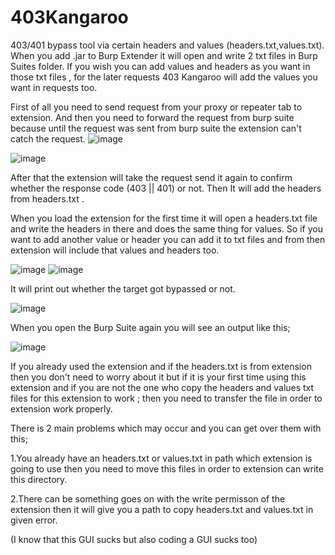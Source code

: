 # 403Kangaroo
403/401 bypass tool via certain headers and values (headers.txt,values.txt). 
When you add .jar to Burp Extender it will open and write 2 txt files in Burp Suites folder. If you wish you can add values and headers as you want in those txt files  , for the later requests 403 Kangaroo will add the values you want in requests too.

First of all you need to send request from your proxy or repeater tab to extension. And then you need to forward the request from burp suite because until the request was sent from burp suite the extension can't catch the request. 
![image](https://user-images.githubusercontent.com/68515706/186393150-459518be-010d-4302-bc5c-2beecefb6dc5.png)

![image](https://user-images.githubusercontent.com/68515706/186393276-1da105b2-1556-4967-a82b-921c872632c2.png)

After that the extension will take the request send it again to confirm whether the response code (403 || 401) or not. Then It will add the headers from headers.txt .

When you load the extension for the first time it will open a headers.txt file and write the headers in there and does the same thing for values. So if you want to add another value or header you can add it to txt files and from then extension will include that values and headers too.

![image](https://user-images.githubusercontent.com/68515706/186393455-983bfcd0-c4d7-47b4-8f38-eec98e2f9fad.png)
![image](https://user-images.githubusercontent.com/68515706/186393386-09050b7a-40e6-4c40-ab21-18951aad95bb.png)
 
 
 It will print out whether the target got bypassed or not.
 
 
![image](https://user-images.githubusercontent.com/68515706/184893331-94704641-090d-4af5-8ec8-61869cba1d12.png)



When you open the Burp Suite again you will see an output like this;

![image](https://user-images.githubusercontent.com/68515706/185059985-f3cf023a-7958-4830-b7f8-29ca606a7991.png)


If you already used the extension and if the headers.txt is from extension then you don't need to worry about it but if it is your first time using this extension and if you are not the one who copy the headers and values txt files for this extension to work ; then you need to transfer the file in order to extension work properly.

There is 2 main problems which may occur and you can get over them with this;

1.You already have an headers.txt or values.txt in path which extension is going to use then you need to move this files in order to extension can write this directory.

2.There can be something goes on with the write permisson of the extension then it will give you a path to copy headers.txt and values.txt in given error.


(I know that this GUI sucks but also coding a GUI sucks too)
